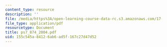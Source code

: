```yaml
---
content_type: resource
description: ''
file: /media/https%3A/open-learning-course-data-rc.s3.amazonaws.com/17-874-quantitative-research-methods-multivariate-spring-2004/155c545a84126ab6ad5f167c27d47d52_ps7_874_2004.pdf
file_type: application/pdf
resourcetype: Document
title: ps7_874_2004.pdf
uid: 155c545a-8412-6ab6-ad5f-167c27d47d52
---
```

